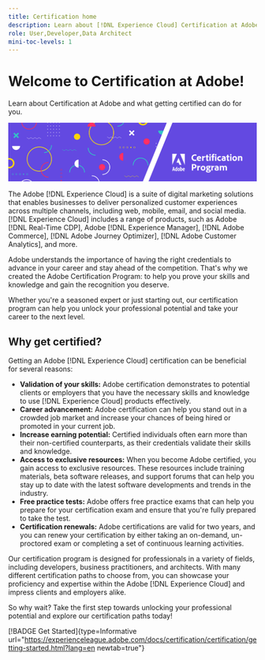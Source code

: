 ```yaml
---
title: Certification home
description: Learn about [!DNL Experience Cloud] Certification at Adobe. Find out what getting certified can do for you.
role: User,Developer,Data Architect
mini-toc-levels: 1
---
```

# Welcome to Certification at Adobe!

Learn about Certification at Adobe and what getting certified can do for you.

![Banner](/help/certifications/assets/home_banner_narrow.png)

The Adobe [!DNL Experience Cloud] is a suite of digital marketing solutions that enables businesses to deliver personalized customer experiences across multiple channels, including web, mobile, email, and social media. [!DNL Experience Cloud] includes a range of products, such as Adobe [!DNL Real-Time CDP], Adobe [!DNL Experience Manager], [!DNL Adobe Commerce], [!DNL Adobe Journey Optimizer], [!DNL Adobe Customer Analytics], and more.

Adobe understands the importance of having the right credentials to advance in your career and stay ahead of the competition. That's why we created the Adobe Certification Program: to help you prove your skills and knowledge and gain the recognition you deserve.

Whether you're a seasoned expert or just starting out, our certification program can help you unlock your professional potential and take your career to the next level. 

## Why get certified?

Getting an Adobe [!DNL Experience Cloud] certification can be beneficial for several reasons:

* **Validation of your skills:** Adobe certification demonstrates to potential clients or employers that you have the necessary skills and knowledge to use [!DNL Experience Cloud] products effectively.
* **Career advancement:** Adobe certification can help you stand out in a crowded job market and increase your chances of being hired or promoted in your current job.
* **Increase earning potential:** Certified individuals often earn more than their non-certified counterparts, as their credentials validate their skills and knowledge.
* **Access to exclusive resources:** When you become Adobe certified, you gain access to exclusive resources. These resources include training materials, beta software releases, and support forums that can help you stay up to date with the latest software developments and trends in the industry.
* **Free practice tests:** Adobe offers free practice exams that can help you prepare for your certification exam and ensure that you're fully prepared to take the test.
* **Certification renewals:** Adobe certifications are valid for two years, and you can renew your certification by either taking an on-demand, un-proctored exam or completing a set of continuous learning activities.

Our certification program is designed for professionals in a variety of fields, including developers, business practitioners, and architects. With many different certification paths to choose from, you can showcase your proficiency and expertise within the Adobe [!DNL Experience Cloud] and impress clients and employers alike.

So why wait? Take the first step towards unlocking your professional potential and explore our certification paths today!

[!BADGE Get Started]{type=Informative url="https://experienceleague.adobe.com/docs/certification/certification/getting-started.html?lang=en newtab=true"}
